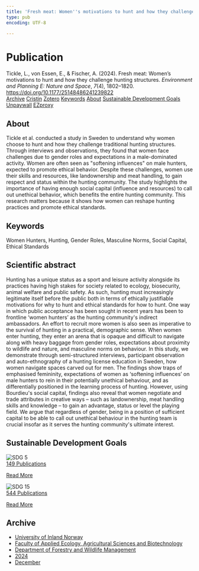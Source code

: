 ```yaml
---
title: 'Fresh meat: Women''s motivations to hunt and how they challenge hunting structures'
type: pub
encoding: UTF-8

---
```

<h1>Publication</h1>
<article id="csl-bib-container-FYESJG93" class="csl-bib-container">
  <div class="csl-bib-body"> <div class="csl-entry">Tickle, L., von Essen, E., &#38; Fischer, A. (2024). Fresh meat: Women’s motivations to hunt and how they challenge hunting structures. <i>Environment and Planning E: Nature and Space</i>, <i>7</i>(4), 1802–1820. <a href="https://doi.org/10.1177/25148486241239822">https://doi.org/10.1177/25148486241239822</a></div> </div>
  <div class="csl-bib-buttons">
    <a href="#taxonomy-article-FYESJG93" alt="archive" class="csl-bib-button">Archive</a>
    <a href="https://app.cristin.no/results/show.jsf?id=2334490" alt="Cristin" class="csl-bib-button">Cristin</a>
    <a href="http://zotero.org/groups/5881554/items/FYESJG93" alt="Zotero" class="csl-bib-button">Zotero</a>
    <a href="#keywords-article-FYESJG93" alt="keywords" class="csl-bib-button">Keywords</a>
    <a href="#about-article-FYESJG93" alt="about_pub" class="csl-bib-button">About</a>
    <a href="#sdg-article-FYESJG93" alt="sdg" class="csl-bib-button">Sustainable Development Goals</a>
    <a href="https://journals.sagepub.com/doi/pdf/10.1177/25148486241239822" alt="Unpaywall" class="csl-bib-button">Unpaywall</a>
    <a href="https://journals.sagepub.com/doi/pdf/10.1177/25148486241239822" alt="EZproxy" class="csl-bib-button">EZproxy</a>
  </div>
  <div id="csl-bib-meta-container-FYESJG93"></div>
</article>
<div id="csl-bib-meta-FYESJG93" class="csl-bib-meta">
  <article id="about-article-FYESJG93" class="about_pub-article">
    <h1>About</h1>
    Tickle et al. conducted a study in Sweden to understand why women choose to hunt and how they challenge traditional hunting structures. Through interviews and observations, they found that women face challenges due to gender roles and expectations in a male-dominated activity. Women are often seen as "softening influences" on male hunters, expected to promote ethical behavior. Despite these challenges, women use their skills and resources, like landownership and meat handling, to gain respect and status within the hunting community. The study highlights the importance of having enough social capital (influence and resources) to call out unethical behavior, which benefits the entire hunting community. This research matters because it shows how women can reshape hunting practices and promote ethical standards.
  </article>
  <article id="keywords-article-FYESJG93" class="keywords-article">
    <h1>Keywords</h1>
    Women Hunters, Hunting, Gender Roles, Masculine Norms, Social Capital, Ethical Standards
  </article>
  <article id="abstract-article-FYESJG93" class="abstract-article">
    <h1>Scientific abstract</h1>
    Hunting has a unique status as a sport and leisure activity alongside its practices having high stakes for society related to ecology, biosecurity, animal welfare and public safety. As such, hunting must increasingly legitimate itself before the public both in terms of ethically justifiable motivations for why to hunt and ethical standards for how to hunt. One way in which public acceptance has been sought in recent years has been to frontline ‘women hunters’ as the hunting community's indirect ambassadors. An effort to recruit more women is also seen as imperative to the survival of hunting in a practical, demographic sense. When women enter hunting, they enter an arena that is opaque and difficult to navigate along with heavy baggage from gender roles, expectations about proximity to wildlife and nature, and masculine norms on behaviour. In this study, we demonstrate through semi-structured interviews, participant observation and auto-ethnography of a hunting license education in Sweden, how women navigate spaces carved out for men. The findings show traps of emphasised femininity, expectations of women as ‘softening influences’ on male hunters to rein in their potentially unethical behaviour, and as differentially positioned in the learning process of hunting. However, using Bourdieu's social capital, findings also reveal that women negotiate and trade attributes in creative ways – such as landownership, meat handling skills and knowledge – to gain an advantage, status or level the playing field. We argue that regardless of gender, being in a position of sufficient capital to be able to call out unethical behaviour in the hunting team is crucial insofar as it serves the hunting community's ultimate interest.
  </article>
  <article id="sdg-article-FYESJG93" class="sdg-article">
    <h1>Sustainable Development Goals</h1>
    <div class="sdg-container"><div id="sdg5" class="sdg">
        <img src="{{< params subfolder >}}images/sdg/sdg05_en.png" class="image" alt="SDG 5">
        <div class="sdg-overlay">
          <a href="{{< params subfolder >}}en/archive/?sdg=5#archive" class="sdg-publication-count"><span>149</span> Publications</a>
          <p><a href="https://sdgs.un.org/goals/goal5" class="sdg-read-more">Read More</a></p>
        </div>
      </div> <div id="sdg15" class="sdg">
        <img src="{{< params subfolder >}}images/sdg/sdg15_en.png" class="image" alt="SDG 15">
        <div class="sdg-overlay">
          <a href="{{< params subfolder >}}en/archive/?sdg=15#archive" class="sdg-publication-count"><span>544</span> Publications</a>
          <p><a href="https://sdgs.un.org/goals/goal15" class="sdg-read-more">Read More</a></p>
        </div>
      </div></div>
  </article>
  <article id="taxonomy-article-FYESJG93" class="taxonomy-article">
    <h1>Archive</h1>
    <ul>
      <li><a href="{{< params subfolder >}}en/archive/?key=3DCRN523">University of Inland Norway</a></li>
      <li><a href="{{< params subfolder >}}en/archive/?key=T77LXH6D">Faculty of Applied Ecology, Agricultural Sciences and Biotechnology</a></li>
      <li><a href="{{< params subfolder >}}en/archive/?key=7TRARPE3">Department of Forestry and Wildlife Management</a></li>
      <li><a href="{{< params subfolder >}}en/archive/?key=A4XX8HDP">2024</a></li>
      <li><a href="{{< params subfolder >}}en/archive/?key=3ADXSI9P">December</a></li>
    </ul>
  </article>
</div>
